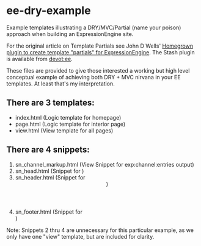 ee-dry-example
==============

Example templates illustrating a DRY/MVC/Partial (name your poison) approach when building an ExpressionEngine site.

For the original article on Template Partials see John D Wells' [Homegrown plugin to create template "partials" for ExpressionEngine](http://johndwells.com/blog/homegrown-plugin-to-create-template-partials-for-expressionengine). The Stash plugin is available from [devot:ee](http://devot-ee.com/add-ons/stash).

These files are provided to give those interested a working but high level conceptual example of achieving both DRY + MVC nirvana in your EE templates. At least that's my interpretation.

There are 3 templates:
----------------------

* index.html (Logic template for homepage)
* page.html (Logic template for interior page)
* view.html (View template for all pages)

There are 4 snippets:
---------------------

1. sn\_channel\_markup.html (View Snippet for exp:channel:entries output)
2. sn\_head.html (Snippet for <head>)
3. sn\_header.html (Snippet for <header>)
4. sn\_footer.html (Snippet for <footer>)

Note: Snippets 2 thru 4 are unnecessary for this particular example, as we only have one "view" template, but are included for clarity.